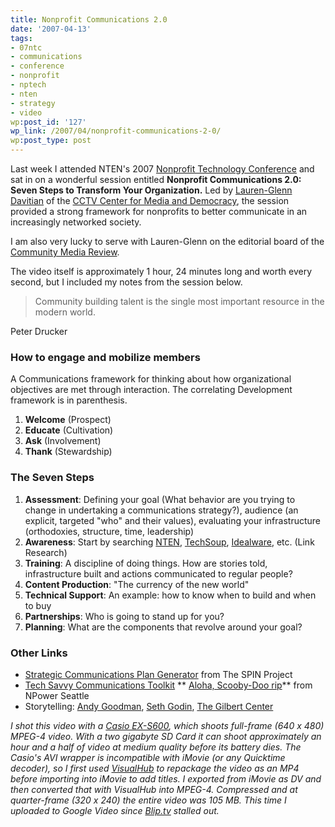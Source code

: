 ```yaml
---
title: Nonprofit Communications 2.0
date: '2007-04-13'
tags:
- 07ntc
- communications
- conference
- nonprofit
- nptech
- nten
- strategy
- video
wp:post_id: '127'
wp_link: /2007/04/nonprofit-communications-2-0/
wp:post_type: post
---
```


Last week I attended NTEN's 2007 [Nonprofit Technology Conference](http://nten.org/ntc) and sat in on a wonderful session entitled **Nonprofit Communications 2.0: Seven Steps to Transform Your Organization.** Led by [Lauren-Glenn Davitian](http://www.cctv.org/index.php?SiteAlias=cctv&PageAlias=CCTV_Staff#LG) of the [CCTV Center for Media and Democracy](http://www.cctv.org/), the session provided a strong framework for nonprofits to better communicate in an increasingly networked society.

I am also very lucky to serve with Lauren-Glenn on the editorial board of the [Community Media Review](http://communitymediareview.org/).

The video itself is approximately 1 hour, 24 minutes long and worth every second, but I included my notes from the session below.

>

> Community building talent is the single most important resource in the modern world.

Peter Drucker

### How to engage and mobilize members

A Communications framework for thinking about how organizational objectives are met through interaction. The correlating Development framework is in parenthesis.

1. **Welcome** (Prospect)
2. **Educate** (Cultivation)
3. **Ask** (Involvement)
4. **Thank** (Stewardship)

### The Seven Steps

1. **Assessment**: Defining your goal (What behavior are you trying to change in undertaking a communications strategy?), audience (an explicit, targeted "who" and their values), evaluating your infrastructure (orthodoxies, structure, time, leadership)
2. **Awareness**: Start by searching [NTEN](http://nten.org), [TechSoup](http://techsoup.org), [Idealware](http://www.idealware.org/), etc. (Link Research)
3. **Training**: A discipline of doing things. How are stories told, infrastructure built and actions communicated to regular people?
4. **Content Production**: "The currency of the new world"
5. **Technical Support**: An example: how to know when to build and when to buy
6. **Partnerships**: Who is going to stand up for you?
7. **Planning**: What are the components that revolve around your goal?

### Other Links

- [Strategic Communications Plan Generator](https://secure.spinproject.org/modinput4.php?modin=56) from The SPIN Project
- [Tech Savvy Communications Toolkit](http://www.npowerseattle.org/education/resources/communications.htm) ** [Aloha, Scooby-Doo rip](http://time-travel.com/?aloha_scooby_doo)** from NPower Seattle
- Storytelling: [Andy Goodman](http://www.agoodmanonline.com/), [Seth Godin](http://sethgodin.typepad.com/), [The Gilbert Center](http://www.gilbert.org/)

_I shot this video with a [Casio EX-S600](http://www.amazon.com/Casio-Exilim-EX-S600-Digital-Optical/dp/B000E158D4), which shoots full-frame (640 x 480) MPEG-4 video. With a two gigabyte SD Card it can shoot approximately an hour and a half of video at medium quality before its battery dies. The Casio's AVI wrapper is incompatible with iMovie (or any Quicktime decoder), so I first used [VisualHub](http://www.techspansion.com/visualhub/) to repackage the video as an MP4 before importing into iMovie to add titles. I exported from iMovie as DV and then converted that with VisualHub into MPEG-4. Compressed and at quarter-frame (320 x 240) the entire video was 105 MB. This time I uploaded to Google Video since [Blip.tv](http://blip.tv) stalled out._

